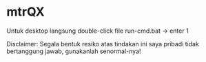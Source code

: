 # mtrQX
Untuk desktop langsung double-click file run-cmd.bat -> enter 1

Disclaimer: Segala bentuk resiko atas tindakan ini saya pribadi tidak bertanggung jawab, gunakanlah senormal-nya!
